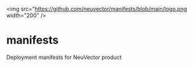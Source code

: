 <img src="https://github.com/neuvector/manifests/blob/main/logo.png width="200" />

# manifests
Deployment manifests for NeuVector product
